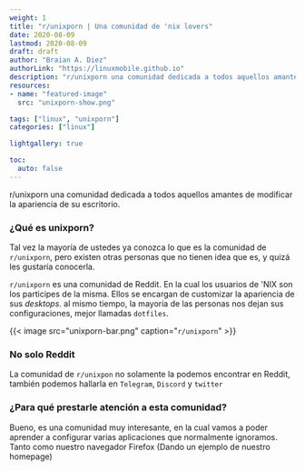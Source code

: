 ```yaml
---
weight: 1
title: "r/unixporn | Una comunidad de 'nix lovers"
date: 2020-08-09
lastmod: 2020-08-09
draft: draft
author: "Braian A. Diez"
authorLink: "https://linuxmobile.github.io"
description: "r/unixporn una comunidad dedicada a todos aquellos amantes de modificar su escritorio."
resources:
- name: "featured-image"
  src: "unixporn-show.png"

tags: ["linux", "unixporn"]
categories: ["linux"]

lightgallery: true

toc:
  auto: false
---
```


r/unixporn una comunidad dedicada a todos aquellos amantes de modificar la apariencia de su escritorio.

<!--more-->


### ¿Qué es unixporn?

Tal vez la mayoría de ustedes ya conozca lo que es la comunidad de `r/unixporn`, pero existen otras personas que no tienen idea que es, y quizá les gustaría conocerla.

`r/unixporn` es una comunidad de Reddit. En la cual los usuarios de 'NIX son los participes de la misma. Ellos se encargan de customizar la apariencia de sus *desktops*.
al mismo tiempo, la mayoría de las personas nos dejan sus configuraciones, mejor llamadas `dotfiles`.

{{< image src="unixporn-bar.png" caption="`r/unixporn`" >}}

### No solo Reddit

La comunidad de `r/unixpon` no solamente la podemos encontrar en Reddit, también podemos hallarla en `Telegram`, `Discord` y `twitter`

### ¿Para qué prestarle atención a esta comunidad?

Bueno, es una comunidad muy interesante, en la cual vamos a poder aprender a configurar varias aplicaciones que normalmente ignoramos. Tanto como nuestro navegador Firefox (Dando un ejemplo de nuestro homepage) 